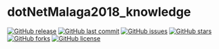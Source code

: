 # dotNetMalaga2018_knowledge  

[![GitHub release](https://img.shields.io/github/release/KamiKeys/dotNetMalaga2018_knowledge.svg)]()
[![GitHub last commit](https://img.shields.io/github/last-commit/KamiKeys/dotNetMalaga2018_knowledge.svg)]()
[![GitHub issues](https://img.shields.io/github/issues/KamiKeys/dotNetMalaga2018_knowledge.svg)]()
[![GitHub stars](https://img.shields.io/github/stars/KamiKeys/dotNetMalaga2018_knowledge.svg)]()
[![GitHub forks](https://img.shields.io/github/forks/KamiKeys/dotNetMalaga2018_knowledge.svg)](https://github.com/KamiKeys/dotNetMalaga2018_knowledge/network)
[![GitHub license](https://img.shields.io/github/license/KamiKeys/dotNetMalaga2018_knowledge.svg)](https://github.com/KamiKeys/dotNetMalaga2018_knowledge/blob/master/LICENSE)  
